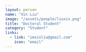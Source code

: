 ```yaml
---
layout: person
name: "Xin Liu"
image: "/assets/people/liuxin.png"
title: "Doctoral Student"
category: "Student"
links:
  - link: "imxinliu@gmail.com"
    icon: "email"
---
```


